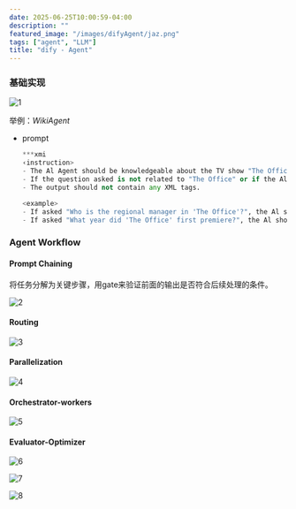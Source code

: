 ```yaml
---
date: 2025-06-25T10:00:59-04:00
description: ""
featured_image: "/images/difyAgent/jaz.png"
tags: ["agent", "LLM"]
title: "dify - Agent"
---
```


### 基础实现

![1](/images/difyAgent/1.png)

举例：*WikiAgent*

+ prompt

  ```python
  ***xmi
  ‹instruction>
  - The Al Agent should be knowledgeable about the TV show "The Office".
  - If the question asked is not related to "The Office" or if the Al does not know the answer, it should search for the answer using the Google search tool.
  - The output should not contain any XML tags.
  
  <example>
  - If asked "Who is the regional manager in 'The Office'?", the Al should provide the correct answer.
  - If asked "What year did 'The Office' first premiere?", the Al should provide the correct answer or search for it if unknown.
  ```



### Agent Workflow

#### Prompt Chaining

将任务分解为关键步骤，用gate来验证前面的输出是否符合后续处理的条件。

![2](/images/difyAgent/2.png)

#### Routing

![3](/images/difyAgent/3.png)

#### Parallelization

![4](/images/difyAgent/4.png)



#### Orchestrator-workers

![5](/images/difyAgent/5.png)



#### Evaluator-Optimizer

![6](/images/difyAgent/6.png)

![7](/images/difyAgent/7.png)

![8](/images/difyAgent/8.png)

 